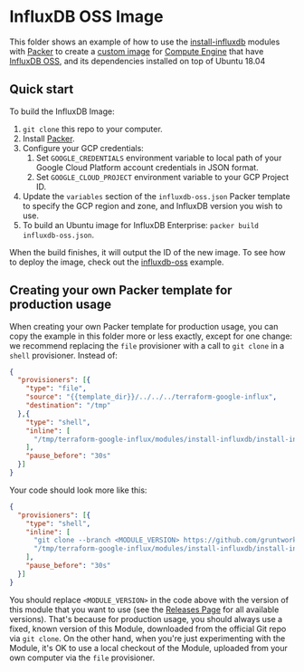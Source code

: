 # InfluxDB OSS Image

This folder shows an example of how to use the [install-influxdb](../../modules/install-influxdb) modules with [Packer](https://www.packer.io/) to create a [custom image](https://cloud.google.com/compute/docs/images/create-delete-deprecate-private-images) for [Compute Engine](https://cloud.google.com/compute/) that have [InfluxDB OSS](https://www.influxdata.com/products/influxdb-overview/), and its dependencies installed on top of Ubuntu 18.04

## Quick start

To build the InfluxDB Image:

1. `git clone` this repo to your computer.
1. Install [Packer](https://www.packer.io/).
1. Configure your GCP credentials:
   1. Set `GOOGLE_CREDENTIALS` environment variable to local path of your Google Cloud Platform account credentials in JSON format.
   1. Set `GOOGLE_CLOUD_PROJECT` environment variable to your GCP Project ID.
1. Update the `variables` section of the `influxdb-oss.json` Packer template to specify the GCP region and zone, and InfluxDB version you wish to use.
1. To build an Ubuntu image for InfluxDB Enterprise: `packer build influxdb-oss.json`.

When the build finishes, it will output the ID of the new image. To see how to deploy the image, check out the [influxdb-oss](https://github.com/gruntwork-io/terraform-google-influx/tree/master/examples/influxdb-oss) example.

## Creating your own Packer template for production usage

When creating your own Packer template for production usage, you can copy the example in this folder more or less exactly, except for one change: we recommend replacing the `file` provisioner with a call to `git clone` in a `shell` provisioner. Instead of:

```json
{
  "provisioners": [{
    "type": "file",
    "source": "{{template_dir}}/../../../terraform-google-influx",
    "destination": "/tmp"
  },{
    "type": "shell",
    "inline": [
      "/tmp/terraform-google-influx/modules/install-influxdb/install-influxdb --version {{user `influxdb_version`}}"
    ],
    "pause_before": "30s"
  }]
}
```

Your code should look more like this:

```json
{
  "provisioners": [{
    "type": "shell",
    "inline": [
      "git clone --branch <MODULE_VERSION> https://github.com/gruntwork-io/terraform-google-influx.git /tmp/terraform-google-influx",
      "/tmp/terraform-google-influx/modules/install-influxdb/install-influxdb --version {{user `influxdb_version`}}"
    ],
    "pause_before": "30s"
  }]
}
```

You should replace `<MODULE_VERSION>` in the code above with the version of this module that you want to use (see the [Releases Page](https://github.com/gruntwork-io/terraform-google-influx/releases) for all available versions). That's because for production usage, you should always use a fixed, known version of this Module, downloaded from the official Git repo via `git clone`. On the other hand, when you're just experimenting with the Module, it's OK to use a local checkout of the Module, uploaded from your own computer via the `file` provisioner.


